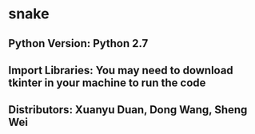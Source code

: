 # snake

## Python Version: Python 2.7

## Import Libraries: You may need to download tkinter in your machine to run the code

## Distributors: Xuanyu Duan, Dong Wang, Sheng Wei



